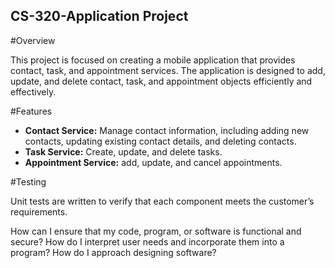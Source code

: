 ## CS-320-Application Project
#Overview

This project is focused on creating a mobile application that provides contact, task, and appointment services. The application is designed to add, update, and delete contact, task, and appointment objects efficiently and effectively.

#Features
*   **Contact Service:** Manage contact information, including adding new contacts, updating existing contact details, and deleting contacts.
*   **Task Service:** Create, update, and delete tasks.
*   **Appointment Service:** add, update, and cancel appointments.

#Testing

Unit tests are written to verify that each component meets the customer’s requirements.

How can I ensure that my code, program, or software is functional and secure?
How do I interpret user needs and incorporate them into a program?
How do I approach designing software?
